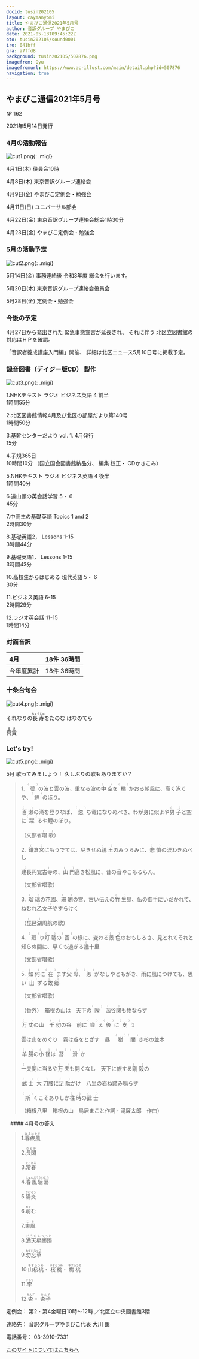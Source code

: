 ```yaml
---
docid: tusin202105
layout: caymanyomi
title: やまびこ通信2021年5月号
author: 音訳グループ やまびこ
date: 2021-05-13T09:45:22Z
oto: tusin202105/sound0001
iro: 041bff
gra: a7ffd8
background: tusin202105/507876.png
imagefrom: Oyu
imagefromurl: https://www.ac-illust.com/main/detail.php?id=507876
navigation: true
---
```


## <span data-dur="4.119" data-begin="2.750" id="xmri_0001" markdown="1">やまびこ通信2021年5月号</span>

<span data-dur="2.654" data-begin="6.869" id="xmri_0002" markdown="1">№ 162</span>

<span data-dur="4.689" data-begin="9.523" id="xmri_0003" markdown="1">2021年5月14日発行</span>


### <span data-dur="3.322" data-begin="19.300" id="xmri_0006" markdown="1">4月の活動報告</span>

![cut1.png](media/tusin202105/cut1.png){: .migi}

<span data-dur="2.144" data-begin="24.472" id="xmri_0008" markdown="1">4月1日(木)</span>
<span data-dur="2.753" data-begin="26.616" id="xmri_0009" markdown="1">役員会10時</span>

<span data-dur="2.023" data-begin="29.369" id="xmri_000A" markdown="1">4月8日(木)</span>
<span data-dur="3.363" data-begin="31.392" id="xmri_000B" markdown="1">東京音訳グループ連絡会</span>

<span data-dur="2.11" data-begin="34.755" id="xmri_000C" markdown="1">4月9日(金)</span>
<span data-dur="3.537" data-begin="36.865" id="xmri_000D" markdown="1">やまびこ定例会・勉強会</span>

<span data-dur="2.397" data-begin="40.402" id="xmri_000E" markdown="1">4月11日(日)</span>
<span data-dur="2.504" data-begin="42.799" id="xmri_000F" markdown="1">ユニバーサル部会</span>

<span data-dur="2.355" data-begin="45.303" id="xmri_0010" markdown="1">4月22日(金)</span>
<span data-dur="5.082" data-begin="47.658" id="xmri_0011" markdown="1">東京音訳グループ連絡会総会1時30分</span>

<span data-dur="2.475" data-begin="52.740" id="xmri_0012" markdown="1">4月23日(金)</span>
<span data-dur="4.937" data-begin="55.215" id="xmri_0013" markdown="1">やまびこ定例会・勉強会</span>


### <span data-dur="3.178" data-begin="60.152" id="xmri_0014" markdown="1">5月の活動予定</span>

![cut2.png](media/tusin202105/cut2.png){: .migi}

<span data-dur="2.151" data-begin="65.180" id="xmri_0016" markdown="1">5月14日(金)</span>
<span data-dur="5.775" data-begin="67.331" id="xmri_0017" markdown="1">事務連絡後 令和3年度 総会を行います。</span>

<span data-dur="2.023" data-begin="73.106" id="xmri_0018" markdown="1">5月20日(木)</span>
<span data-dur="4.051" data-begin="75.129" id="xmri_0019" markdown="1">東京音訳グループ連絡会役員会</span>

<span data-dur="2.469" data-begin="79.180" id="xmri_001A" markdown="1">5月28日(金)</span>
<span data-dur="4.386" data-begin="81.649" id="xmri_001B" markdown="1">定例会・勉強会</span>


### <span data-dur="2.63" data-begin="86.035" id="xmri_001C" markdown="1">今後の予定</span>

<span data-dur="5.247" data-begin="88.665" id="xmri_001D" markdown="1">4月27日から発出された 緊急事態宣言が延長され、</span>
<span data-dur="6.143" data-begin="93.912" id="xmri_001E" markdown="1">それに伴う 北区立図書館の対応はＨＰを確認。</span>

<span data-dur="3.14" data-begin="100.055" id="xmri_001F" markdown="1">「音訳者養成講座入門編」開催、</span>
<span data-dur="6.882" data-begin="103.195" id="xmri_0020" markdown="1">詳細は北区ニュース5月10日号に掲載予定。</span>


### <span data-dur="4.732" data-begin="110.077" id="xmri_0021" markdown="1">録音図書（デイジー版CD） 製作</span>

![cut3.png](media/tusin202105/cut3.png){: .migi}




<span data-dur="0.815" data-begin="118.323" id="xmri_0024" markdown="1">1.</span><span data-dur="4.493" data-begin="119.138" id="xmri_0025" markdown="1">NHKテキスト ラジオ ビジネス英語 4 前半</span>  
<span data-dur="2.76" data-begin="123.631" id="xmri_0026" markdown="1">1時間55分</span>


<span data-dur="0.704" data-begin="126.391" id="xmri_0027" markdown="1">2.</span><span data-dur="5.287" data-begin="127.095" id="xmri_0028" markdown="1">北区図書館情報4月及び北区の部屋だより第140号</span>  
<span data-dur="2.601" data-begin="132.382" id="xmri_0029" markdown="1">1時間50分</span>


<span data-dur="0.87" data-begin="134.983" id="xmri_002A" markdown="1">3.</span><span data-dur="2.925" data-begin="135.853" id="xmri_002B" markdown="1">基幹センターだより vol. 1.</span>
<span data-dur="1.494" data-begin="138.778" id="xmri_002C" markdown="1">4月発行</span>  
<span data-dur="2.005" data-begin="140.272" id="xmri_002D" markdown="1">15分</span>


<span data-dur="0.797" data-begin="142.277" id="xmri_002E" markdown="1">4.</span><span data-dur="2.48" data-begin="143.074" id="xmri_002F" markdown="1">子規365日</span>  
<span data-dur="1.612" data-begin="145.554" id="xmri_0030" markdown="1">10時間10分</span>
<span data-dur="2.631" data-begin="147.166" id="xmri_0031" markdown="1">（国立国会図書館納品分、</span>
<span data-dur="3.9" data-begin="149.797" id="xmri_0032" markdown="1">編集 校正・ CDかきこみ）</span>


<span data-dur="0.714" data-begin="153.697" id="xmri_0033" markdown="1">5.</span><span data-dur="4.493" data-begin="154.411" id="xmri_0034" markdown="1">NHKテキスト ラジオ ビジネス英語 4 後半</span>  
<span data-dur="2.667" data-begin="158.904" id="xmri_0035" markdown="1">1時間40分</span>


<span data-dur="0.859" data-begin="161.571" id="xmri_0036" markdown="1">6.</span><span data-dur="3.338" data-begin="162.430" id="xmri_0037" markdown="1">遠山顕の英会話学習 5・ 6</span>  
<span data-dur="2.253" data-begin="165.768" id="xmri_0038" markdown="1">45分</span>


<span data-dur="0.828" data-begin="168.021" id="xmri_0039" markdown="1">7.</span><span data-dur="2.036" data-begin="168.849" id="xmri_003A" markdown="1">中高生の基礎英語</span>
<span data-dur="1.595" data-begin="170.885" id="xmri_003B" markdown="1">Topics 1 and 2</span>  
<span data-dur="2.615" data-begin="172.480" id="xmri_003C" markdown="1">2時間30分</span>


<span data-dur="0.847" data-begin="175.095" id="xmri_003D" markdown="1">8.</span><span data-dur="1.286" data-begin="175.942" id="xmri_003E" markdown="1">基礎英語2，</span>
<span data-dur="1.854" data-begin="177.228" id="xmri_003F" markdown="1">Lessons 1-15</span>  
<span data-dur="2.953" data-begin="179.082" id="xmri_0040" markdown="1">3時間44分</span>


<span data-dur="0.813" data-begin="182.035" id="xmri_0041" markdown="1">9.</span><span data-dur="1.458" data-begin="182.848" id="xmri_0042" markdown="1">基礎英語1，</span>
<span data-dur="1.854" data-begin="184.306" id="xmri_0043" markdown="1">Lessons 1-15</span>  
<span data-dur="3.003" data-begin="186.160" id="xmri_0044" markdown="1">3時間43分</span>


<span data-dur="0.801" data-begin="189.163" id="xmri_0045" markdown="1">10.</span><span data-dur="3.803" data-begin="189.964" id="xmri_0046" markdown="1">高校生からはじめる 現代英語 5・ 6</span>  
<span data-dur="2.141" data-begin="193.767" id="xmri_0047" markdown="1">30分</span>


<span data-dur="1.098" data-begin="195.908" id="xmri_0048" markdown="1">11.</span><span data-dur="1.502" data-begin="197.006" id="xmri_0049" markdown="1">ビジネス英語</span>
<span data-dur="1.519" data-begin="198.508" id="xmri_004A" markdown="1">6-15</span>  
<span data-dur="2.778" data-begin="200.027" id="xmri_004B" markdown="1">2時間29分</span>


<span data-dur="0.947" data-begin="202.805" id="xmri_004C" markdown="1">12.</span><span data-dur="1.514" data-begin="203.752" id="xmri_004D" markdown="1">ラジオ英会話</span>
<span data-dur="1.539" data-begin="205.266" id="xmri_004E" markdown="1">11-15</span>  
<span data-dur="3.394" data-begin="206.805" id="xmri_004F" markdown="1">1時間14分</span>


### <span data-dur="2.666" data-begin="210.199" id="xmri_0050" markdown="1">対面音訳</span>

<span data-dur="1.078" data-begin="212.865" id="xmri_0051" markdown="1">4月</span> | <span data-dur="3.435" data-begin="213.943" id="xmri_0052" markdown="1">18件 36時間</span>
|:---|---:|
<span data-dur="1.59" data-begin="217.378" id="xmri_0053" markdown="1">今年度累計</span> | <span data-dur="4.835" data-begin="218.968" id="xmri_0054" markdown="1">18件 36時間</span>


### <span data-dur="3.467" data-begin="223.803" id="xmri_0055" markdown="1">十条台句会</span>

![cut4.png](media/tusin202105/cut4.png){: .migi}

<span data-dur="8.347" data-begin="229.120" id="xmri_0057" markdown="1">それなりの<ruby class="ruby_level_7">長寿<rp>(</rp><rt>ちょうじゅ</rt><rp>)</rp></ruby>をたのむ はなのてら</span>

<span data-dur="2.417" data-begin="237.467" id="xmri_0058" markdown="1" class="haigo"><ruby class="ruby_level_6">真<rp>(</rp><rt>ま</rt><rp>)</rp>貴<rp>(</rp><rt>き</rt><rp>)</rp></ruby></span>

### <span data-dur="2.449" data-begin="240.384" id="xmri_005A" markdown="1">Let's try!</span>


![cut5.png](media/tusin202105/cut5.png){: .migi}

<span data-dur="3.034" data-begin="244.683" id="xmri_005C" markdown="1">5月 歌ってみましょう！</span>
<span data-dur="3.552" data-begin="247.717" id="xmri_005D" markdown="1">久しぶりの歌もありますか？</span>





<blockquote markdown="1">
1.&ensp;<ruby>甍<rp>(</rp><rt>（　　　）</rt><rp>)</rp></ruby>の波と雲の波、重なる波の<ruby class="ruby_level_1">中空<rp>(</rp><rt>（　　　）</rt><rp>)</rp></ruby>を<ruby>橘<rp>(</rp><rt>（　　　）</rt><rp>)</rp></ruby>かおる朝風に、高く泳ぐや、<ruby>鯉<rp>(</rp><rt>（　　　）</rt><rp>)</rp></ruby>のぼり。

<ruby class="ruby_level_7">百瀬<rp>(</rp><rt>（　　　）</rt><rp>)</rp></ruby>の滝を登りなば、<ruby>忽<rp>(</rp><rt>（　　　）</rt><rp>)</rp></ruby>ち竜になりぬべき、わが身に似よや<ruby class="ruby_level_1">男子<rp>(</rp><rt>（　　　）</rt><rp>)</rp></ruby>と空に<ruby class="ruby_level_7">躍<rp>(</rp><rt>（　　　）</rt><rp>)</rp></ruby>るや鯉のぼり。

（文部省<ruby class="ruby_level_4">唱歌<rp>(</rp><rt>（　　　）</rt><rp>)</rp></ruby>）

2.&ensp;<ruby>鎌倉宮<rp>(</rp><rt>（　　　）</rt><rp>)</rp></ruby>にもうでては、尽きせぬ<ruby class="ruby_level_2">親王<rp>(</rp><rt>（　　　）</rt><rp>)</rp></ruby>のみうらみに、<ruby class="ruby_level_7">悲憤<rp>(</rp><rt>（　　　）</rt><rp>)</rp></ruby>の涙わきぬべし

<ruby class="ruby_level_4">建長円覚古寺<rp>(</rp><rt>（　　　）</rt><rp>)</rp></ruby>の、<ruby class="ruby_level_2">山門<rp>(</rp><rt>（　　　）</rt><rp>)</rp></ruby>高き松風に、昔の音やこもるらん。

（文部省唱歌）

3.&ensp;<ruby>瑠璃<rp>(</rp><rt>（　　　）</rt><rp>)</rp></ruby>の花園、<ruby>珊瑚<rp>(</rp><rt>（　　　）</rt><rp>)</rp></ruby>の宮、古い伝えの<ruby class="ruby_level_1">竹生<rp>(</rp><rt>（　　　）</rt><rp>)</rp></ruby>島、仏の御手にいだかれて、ねむれ<ruby class="ruby_level_7">乙女子<rp>(</rp><rt>（　　　）</rt><rp>)</rp></ruby>やすらけく

（<ruby>琵琶湖<rp>(</rp><rt>（　　　）</rt><rp>)</rp></ruby>周航の歌）

4.&ensp;<ruby>廻<rp>(</rp><rt>（　　　）</rt><rp>)</rp></ruby>り<ruby>灯篭<rp>(</rp><rt>（　　　）</rt><rp>)</rp></ruby>の<ruby class="ruby_level_2">画<rp>(</rp><rt>（　　　）</rt><rp>)</rp></ruby>の様に、変わる<ruby class="ruby_level_4">景色<rp>(</rp><rt>（　　　）</rt><rp>)</rp></ruby>のおもしろさ、見とれてそれと知らぬ間に、早くも過ぎる<ruby class="ruby_level_7">幾十里<rp>(</rp><rt>（　　　）</rt><rp>)</rp></ruby>

（文部省唱歌）

5.&ensp;<ruby class="ruby_level_7">如何<rp>(</rp><rt>（　　　）</rt><rp>)</rp></ruby>に<ruby class="ruby_level_5">在<rp>(</rp><rt>（　　　）</rt><rp>)</rp></ruby>ます<ruby class="ruby_level_2">父母<rp>(</rp><rt>（　　　）</rt><rp>)</rp></ruby>、<ruby>恙<rp>(</rp><rt>（　　　）</rt><rp>)</rp></ruby>がなしやともがき、雨に風につけても、思い<ruby class="ruby_level_1">出<rp>(</rp><rt>（　　　）</rt><rp>)</rp></ruby>ずる<ruby class="ruby_level_6">故郷<rp>(</rp><rt>（　　　）</rt><rp>)</rp></ruby>

（文部省唱歌）

（番外）&ensp;箱根の山は　天下の<ruby class="ruby_level_5">険<rp>(</rp><rt>（　　　）</rt><rp>)</rp></ruby>&nbsp; <ruby>函谷関<rp>(</rp><rt>（　　　）</rt><rp>)</rp></ruby>も物ならず

<ruby class="ruby_level_7">万丈<rp>(</rp><rt>（　　　）</rt><rp>)</rp></ruby>の山　<ruby>千仞<rp>(</rp><rt>（　　　）</rt><rp>)</rp></ruby>の谷　前に<ruby>聳<rp>(</rp><rt>（　　　）</rt><rp>)</rp></ruby>え<ruby class="ruby_level_2">後<rp>(</rp><rt>（　　　）</rt><rp>)</rp></ruby>に<ruby class="ruby_level_5">支<rp>(</rp><rt>（　　　）</rt><rp>)</rp></ruby>う

雲は山をめぐり　霧は谷をとざす　昼　<ruby class="ruby_level_7">猶<rp>(</rp><rt>（　　　）</rt><rp>)</rp></ruby> <ruby>闇<rp>(</rp><rt>（　　　）</rt><rp>)</rp></ruby>き杉の並木

<ruby class="ruby_level_4">羊腸<rp>(</rp><rt>（　　　）</rt><rp>)</rp></ruby>の<ruby class="ruby_level_4">小径<rp>(</rp><rt>（　　　）</rt><rp>)</rp></ruby>は<ruby>苔<rp>(</rp><rt>（　　　）</rt><rp>)</rp></ruby>&nbsp; <ruby class="ruby_level_7">滑<rp>(</rp><rt>（　　　）</rt><rp>)</rp></ruby>か

<ruby class="ruby_level_4">一夫関<rp>(</rp><rt>（　　　）</rt><rp>)</rp></ruby>に当るや<ruby class="ruby_level_4">万夫<rp>(</rp><rt>（　　　）</rt><rp>)</rp></ruby>も開くなし　天下に旅する<ruby>剛毅<rp>(</rp><rt>（　　　）</rt><rp>)</rp></ruby>の

<ruby class="ruby_level_5">武士<rp>(</rp><rt>（　　　）</rt><rp>)</rp></ruby>&nbsp; <ruby class="ruby_level_2">大刀<rp>(</rp><rt>（　　　）</rt><rp>)</rp></ruby>腰に<ruby class="ruby_level_7">足駄<rp>(</rp><rt>（　　　）</rt><rp>)</rp></ruby>がけ　八里の岩ね踏み鳴らす

<ruby>斯<rp>(</rp><rt>（　　　）</rt><rp>)</rp></ruby>くこそありしか<ruby class="ruby_level_5">往時<rp>(</rp><rt>（　　　）</rt><rp>)</rp></ruby>の<ruby class="ruby_level_5">武士<rp>(</rp><rt>（　　　）</rt><rp>)</rp></ruby>

（箱根八里　箱根の山　鳥居まこと作詞・滝廉太郎　作曲）


</blockquote>
&ensp;
#### <span data-dur="2.258" data-begin="255.794" id="xmri_005F" markdown="1">4月号の答え</span>

<blockquote markdown="1">

<span data-dur="0.815" data-begin="258.052" id="xmri_0060" markdown="1">1.</span><span data-dur="1.731" data-begin="258.867" id="xmri_0061" markdown="1"><ruby class="ruby_level_7">春疾風<rp>(</rp><rt>はるはやて</rt><rp>)</rp></ruby></span>


<span data-dur="0.704" data-begin="260.598" id="xmri_0062" markdown="1">2.</span><span data-dur="1.492" data-begin="261.302" id="xmri_0063" markdown="1"><ruby class="ruby_level_7">長閑<rp>(</rp><rt>のどか</rt><rp>)</rp></ruby></span>


<span data-dur="0.871" data-begin="262.794" id="xmri_0064" markdown="1">3.</span><span data-dur="1.519" data-begin="263.665" id="xmri_0065" markdown="1"><ruby class="ruby_level_5">常春<rp>(</rp><rt>とこはる</rt><rp>)</rp></ruby></span>


<span data-dur="0.798" data-begin="265.184" id="xmri_0066" markdown="1">4.</span><span data-dur="2.1" data-begin="265.982" id="xmri_0067" markdown="1"><ruby>春風駘蕩<rp>(</rp><rt>しゅんぷうたいとう</rt><rp>)</rp></ruby></span>


<span data-dur="0.715" data-begin="268.082" id="xmri_0068" markdown="1">5.</span><span data-dur="1.546" data-begin="268.797" id="xmri_0069" markdown="1"><ruby class="ruby_level_7">陽炎<rp>(</rp><rt>かげろう</rt><rp>)</rp></ruby></span>


<span data-dur="0.859" data-begin="270.343" id="xmri_006A" markdown="1">6.</span><span data-dur="1.453" data-begin="271.202" id="xmri_006B" markdown="1"><ruby>萌<rp>(</rp><rt>めぐ</rt><rp>)</rp></ruby>む</span>


<span data-dur="0.828" data-begin="272.655" id="xmri_006C" markdown="1">7.</span><span data-dur="1.33" data-begin="273.483" id="xmri_006D" markdown="1"><ruby class="ruby_level_2">東風<rp>(</rp><rt>こち</rt><rp>)</rp></ruby></span>


<span data-dur="0.847" data-begin="274.813" id="xmri_006E" markdown="1">8.</span><span data-dur="1.935" data-begin="275.660" id="xmri_006F" markdown="1"><ruby>満天星躑躅<rp>(</rp><rt>どうだんつつじ</rt><rp>)</rp></ruby></span>


<span data-dur="0.812" data-begin="277.595" id="xmri_0070" markdown="1">9.</span><span data-dur="1.853" data-begin="278.407" id="xmri_0071" markdown="1"><ruby>勿忘草<rp>(</rp><rt>わすれなぐさ</rt><rp>)</rp></ruby></span>


<span data-dur="0.8" data-begin="280.260" id="xmri_0072" markdown="1">10.</span><span data-dur="1.175" data-begin="281.060" id="xmri_0073" markdown="1"><ruby class="ruby_level_7">山桜桃<rp>(</rp><rt>ゆすらうめ</rt><rp>)</rp></ruby>・</span>
<span data-dur="1.175" data-begin="282.235" id="xmri_0074" markdown="1"><ruby class="ruby_level_7">桜桃<rp>(</rp><rt>ゆすらうめ</rt><rp>)</rp></ruby>・</span>
<span data-dur="1.675" data-begin="283.410" id="xmri_0075" markdown="1"><ruby class="ruby_level_7">梅桃<rp>(</rp><rt>ゆすらうめ</rt><rp>)</rp></ruby></span>


<span data-dur="1.099" data-begin="285.085" id="xmri_0076" markdown="1">11.</span><span data-dur="1.523" data-begin="286.184" id="xmri_0077" markdown="1"><ruby>李<rp>(</rp><rt>すもも</rt><rp>)</rp></ruby></span>


<span data-dur="0.947" data-begin="287.707" id="xmri_0078" markdown="1">12.</span><span data-dur="0.908" data-begin="288.654" id="xmri_0079" markdown="1"><ruby>杏<rp>(</rp><rt>あんず</rt><rp>)</rp></ruby>・</span>
<span data-dur="1.409" data-begin="289.562" id="xmri_007A" markdown="1"><ruby>杏子<rp>(</rp><rt>あんず</rt><rp>)</rp></ruby></span>

</blockquote>


<span data-dur="1.205" data-begin="290.971" id="xmri_007B" markdown="1">定例会：</span>
<span data-dur="3.237" data-begin="292.176" id="xmri_007C" markdown="1">第2・第4金曜日10時～12時</span>
<span data-dur="3.047" data-begin="295.413" id="xmri_007D" markdown="1">／北区立中央図書館3階</span>  

<span data-dur="1.319" data-begin="298.460" id="xmri_007E" markdown="1">連絡先：</span>
<span data-dur="4.237" data-begin="299.779" id="xmri_007F" markdown="1">音訳グループやまびこ代表 大川 薫</span>  

<span data-dur="1.409" data-begin="304.016" id="xmri_0080" markdown="1">電話番号：</span>
<span data-dur="4.305" data-begin="305.425" id="xmri_0081" markdown="1">03-3910-7331</span>  

<a data-dur="5.93" data-begin="309.730" id="xmri_0082" markdown="1" href="mailto:ymbk2016ml@gmail.com?Subject=やまびこウェブサイトについて">このサイトについてはこちらへ</a>


